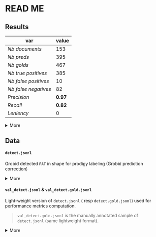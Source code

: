 # READ ME

## Results


var|value
---|---
*Nb documents*|	153
*Nb preds*|	395
*Nb golds*|	467
*Nb true positives*|	385
*Nb false positives*|	10
*Nb false negatives*|	82
*Precision*|	**0.97**
*Recall*|	**0.82**
*Leniency*|	0

<details><summary>More</summary>

````shell script
 python cli/patcit-cli.py models evaluate grobid-intext validation/intext/patent_detect/val_detect.jsonl validation/intext/patent_detect/val_detect.gold.jsonl

````

</details>



## Data

#### `detect.jsonl`

Grobid detected `PAT` in shape for prodigy labeling (Grobid prediction correction)

<details><summary>More</summary>

````shell script
python cli/patcit-cli.py models data prep-spacy-sam  --texts-file validation/intext/patent_detect/eval_texts_1590481723.csv --citations-file validation/intext/patent_detect/eval_citations_1590481723.csv >> validation/intext/patent_detect/tmp.jsonl
python cli/patcit-cli.py models data align-spans validation/intext/patent_detect/tmp.jsonl  >> detect.jsonl
rm validation/intext/patent_detect/tmp.jsonl
````

````json
{"publication_number":"string", "text":"long-string", "spans":[{"start":"int","end":"int","label":"string"}]}
````

</details>


#### `val_detect.jsonl` & `val_detect.gold.jsonl`

Light-weight version of `detect.jsonl` ( resp `detect.gold.jsonl`) used for performance metrics computation.

> `val_detect.gold.jsonl` is the manually annotated sample of `detect.jsonl` (same lightweight format).

<details><summary>More</summary>

```shell script
jq '{publication_number,spans}' validation/intext/bibref_detect/detect.jsonl  -c >> `val_detect.jsonl`
```

````json
{"publication_number":"string", "spans":[{"start":"int","end":"int","label":"string"}]}
````

</details>
